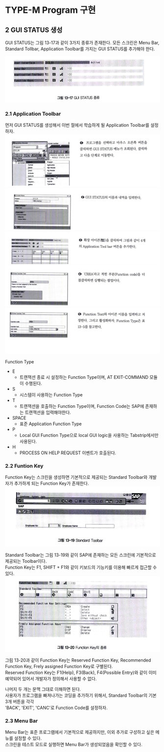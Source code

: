 # TYPE-M Program 구현
## 2 GUI STATUS 생성
GUI STATUS는 그림 13-17과 같이 3가지 종류가 존재한다. 모든 스크린은 Menu Bar, Standard Tollbar, Application Toolbar를 가지는 GUI STATUS를 추가해야 한다. <BR>

![](../img/8-24.png) <br>

### 2.1 Application Toolbar
먼저 GUI STATUS를 생성해서 이번 절에서 학습하게 될 Application Toolbar를 설정하자. <br>
![](img/../../img/8-25.png) <br>
![](img/../../img/8-26.png) <br>
![](img/../../img/8-27.png) <br>
![](img/../../img/8-28.png) <br>
![](img/../../img/8-29.png) <br>

Function Type
- E 
  - 트랜잭션 종료 시 설정하는 Function Type이며, AT EXIT-COMMAND 모듈이 수행된다.
- S
  - 시스템이 사용하는 Function Type
- T
  - 트랜잭션을 호출하는 Function Type이며, Function Code는 SAP에 존재하는 트랜잭션을 입력해야한다.
- SPACE
  - 표준 Application Function Type
- P
  - Local GUI Function Type으로 local GUI logic을 사용하는 Tabstrip에서만 사용된다.
- H
  - PROCESS ON HELP REQUEST 이벤트가 호출된다.

### 2.2 Funtion Key
Function Key는 스크린을 생성하면 기본적으로 제공되는 Standard Toolbar와 개발자가 추가하게 되는 Function Key가 존재한다. <br>
![](../img/8-30.png) <br>

Standard Toolbar는 그림 13-19와 같이 SAP에 존재하는 모든 스크린에 기본적으로 제공되는 Toolbar이다. <br>
Function Key는 F1, SHIFT + F1와 같이 키보드의 기능키를 이용해 빠르게 접근할 수 있다.
![](../img/8-31.png) <BR>

그림 13-20과 같이 Function Key는 Reserved Function Key, Recommended Function Key, Frely assigned Function Key로 구별된다. <br>
Reserved Function Key는 F1(Help), F3(Back), F4(Possible Entry)와 같이 이미 예약되어 있어서 개발자가 정의해서 사용할 수 없다.

나머지 두 개는 문맥 그대로 이해하면 된다. <br>
사용자가 프로그램을 빠져나가는 코딩을 추가하기 위해서, Standard Toolbar의 기본 3개 버튼을 각각 <BR>
'BACK', 'EXIT', 'CANC'로 Function Code를 설정하자.

### 2.3 Menu Bar
Menu Bar는 표준 프로그램에서 기본적으로 제공하지만, 이외 추가로 구성하고 싶은 메뉴를 설정할 수 있다. <br>
스크린을 테스트 모드로 실행하면 Menu Bar가 생성되었음을 확인할 수 있다.